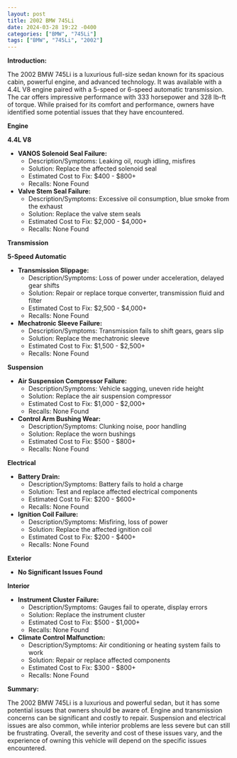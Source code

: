 ```yaml
---
layout: post
title: 2002 BMW 745Li
date: 2024-03-28 19:22 -0400
categories: ["BMW", "745Li"]
tags: ["BMW", "745Li", "2002"]
---
```

**Introduction:**

The 2002 BMW 745Li is a luxurious full-size sedan known for its spacious cabin, powerful engine, and advanced technology. It was available with a 4.4L V8 engine paired with a 5-speed or 6-speed automatic transmission. The car offers impressive performance with 333 horsepower and 328 lb-ft of torque. While praised for its comfort and performance, owners have identified some potential issues that they have encountered.

**Engine**

**4.4L V8**

* **VANOS Solenoid Seal Failure:**
    * Description/Symptoms: Leaking oil, rough idling, misfires
    * Solution: Replace the affected solenoid seal
    * Estimated Cost to Fix: $400 - $800+
    * Recalls: None Found
* **Valve Stem Seal Failure:**
    * Description/Symptoms: Excessive oil consumption, blue smoke from the exhaust
    * Solution: Replace the valve stem seals
    * Estimated Cost to Fix: $2,000 - $4,000+
    * Recalls: None Found

**Transmission**

**5-Speed Automatic**

* **Transmission Slippage:**
    * Description/Symptoms: Loss of power under acceleration, delayed gear shifts
    * Solution: Repair or replace torque converter, transmission fluid and filter
    * Estimated Cost to Fix: $2,500 - $4,000+
    * Recalls: None Found
* **Mechatronic Sleeve Failure:**
    * Description/Symptoms: Transmission fails to shift gears, gears slip
    * Solution: Replace the mechatronic sleeve
    * Estimated Cost to Fix: $1,500 - $2,500+
    * Recalls: None Found

**Suspension**

* **Air Suspension Compressor Failure:**
    * Description/Symptoms: Vehicle sagging, uneven ride height
    * Solution: Replace the air suspension compressor
    * Estimated Cost to Fix: $1,000 - $2,000+
    * Recalls: None Found
* **Control Arm Bushing Wear:**
    * Description/Symptoms: Clunking noise, poor handling
    * Solution: Replace the worn bushings
    * Estimated Cost to Fix: $500 - $800+
    * Recalls: None Found

**Electrical**

* **Battery Drain:**
    * Description/Symptoms: Battery fails to hold a charge
    * Solution: Test and replace affected electrical components
    * Estimated Cost to Fix: $200 - $600+
    * Recalls: None Found
* **Ignition Coil Failure:**
    * Description/Symptoms: Misfiring, loss of power
    * Solution: Replace the affected ignition coil
    * Estimated Cost to Fix: $200 - $400+
    * Recalls: None Found

**Exterior**

* **No Significant Issues Found**

**Interior**

* **Instrument Cluster Failure:**
    * Description/Symptoms: Gauges fail to operate, display errors
    * Solution: Replace the instrument cluster
    * Estimated Cost to Fix: $500 - $1,000+
    * Recalls: None Found
* **Climate Control Malfunction:**
    * Description/Symptoms: Air conditioning or heating system fails to work
    * Solution: Repair or replace affected components
    * Estimated Cost to Fix: $300 - $800+
    * Recalls: None Found

**Summary:**

The 2002 BMW 745Li is a luxurious and powerful sedan, but it has some potential issues that owners should be aware of. Engine and transmission concerns can be significant and costly to repair. Suspension and electrical issues are also common, while interior problems are less severe but can still be frustrating. Overall, the severity and cost of these issues vary, and the experience of owning this vehicle will depend on the specific issues encountered.
